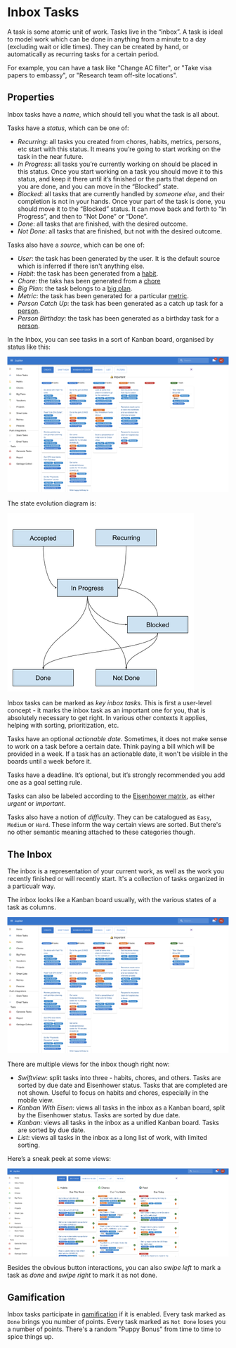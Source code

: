 # Inbox Tasks

A task is some atomic unit of work. Tasks live in the “inbox”. A task is ideal
to model work which can be done in anything from a minute to a day (excluding
wait or idle times). They can be created by hand, or automatically as recurring
tasks for a certain period.

For example, you can have a task like "Change AC filter", or "Take visa papers to
embassy", or "Research team off-site locations".

## Properties

Inbox tasks have a _name_, which should tell you what the task is all about.

Tasks have a _status_, which can be one of:

* _Recurring_: all tasks you created from chores, habits, metrics, persons, etc
  start with this status. It means you’re going to start working on the task in the
  near future.
* _In Progress_: all tasks you’re currently working on should be placed in this
  status. Once you start working on a task you should move it to this status, and
  keep it there until it’s finished or the parts that depend on you are done, and
  you can move in the “Blocked” state.
* _Blocked_: all tasks that are currently handled by _someone else_, and their
  completion is not in your hands. Once your part of the task is done, you should
  move it to the “Blocked” status. It can move back and forth to “In Progress”,
  and then to “Not Done” or “Done”.
* _Done_: all tasks that are finished, with the desired outcome.
* _Not Done_: all tasks that are finished, but not with the desired outcome.

Tasks also have a _source_, which can be one of:

* _User_: the task has been generated by the user. It is the default source which is
  inferred if there isn't anything else.
* _Habit_: the task has been generated from a [habit](habits.md).
* _Chore_: the taks has been generated from a [chore](chores.md)
* _Big Plan_: the task belongs to a [big plan](big-plans.md).
* _Metric_: the task has been generated for a particular [metric](metrics.md).
* _Person Catch Up_: the task has been generated as a catch up task for a [person](persons.md).
* _Person Birthday_: the task has been generated as a birthday task for a [person](persons.md).

In the Inbox, you can see tasks in a sort of Kanban board, organised by status like
this:

![Inbox image](../assets/index-inbox.png)

The state evolution diagram is:

![Task states](../assets/concepts-task-states.png)

Inbox tasks can be marked as _key inbox tasks_. This is first a user-level concept -
it marks the inbox task as an important one for you, that is absolutely necessary
to get right. In various other contexts it applies, helping with sorting,
prioritization, etc.

Tasks have an optional _actionable date_. Sometimes, it does not make sense to work
on a task before a certain date. Think paying a bill which will be provided in a week. If a task
has an actionable date, it won't be visible in the boards until a week before it.

Tasks have a deadline. It’s optional, but it’s strongly recommended you add one
as a goal setting rule.

Tasks can also be labeled according to the [Eisenhower matrix](https://www.eisenhower.me/eisenhower-matrix/),
as either _urgent_ or _important_.

Tasks also have a notion of _difficulty_. They can be catalogued as `Easy`, `Medium` or `Hard`. These inform
the way certain views are sorted. But there's no other semantic meaning attached to these categories though.

## The Inbox

The inbox is a representation of your current work, as well as the work you recently
finished or will recently start. It's a collection of tasks organized in a particualr way.

The inbox looks like a Kanban board usually, with the various states of a task as
columns.

![Inbox image](../assets/index-inbox.png)

There are multiple views for the inbox though right now:

* _Swiftview_: split tasks into three - habits, chores, and others. Tasks are sorted by due date
  and Eisenhower status. Tasks that are completed are not shown. Useful to focus on habits and
  chores, especially in the mobile view.
* _Kanban With Eisen_: views all tasks in the inbox as a Kanban board, split by the Eisenhower status.
  Tasks are sorted by due date.
* _Kanban_: views all tasks in the inbox as a unified Kanban board. Tasks are sorted by due date.
* _List_: views all tasks in the inbox as a long list of work, with limited sorting.

Here’s a sneak peek at some views:

![Swiftview](../assets/inbox-tasks-swiftview.png)

Besides the obvious button interactions, you can also _swipe left_ to mark a task as _done_ and
_swipe right_ to mark it as not done.

## Gamification

Inbox tasks participate in [gamification](gamification.md) if it is enabled. Every task
marked as `Done` brings you number of points. Every task marked as `Not Done` loses you a number
of points. There's a random "Puppy Bonus" from time to time to spice things up.
